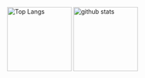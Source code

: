 <img alt="Top Langs" height="150px" src="https://github-readme-stats.vercel.app/api/top-langs/?username=hetaredaimaou&https://github.com/anuraghazra/github-readme-stats" />
<img alt="github stats" height="150px" src="https://github-readme-stats.vercel.app/api?username=hetaredaimaou&show_icons=true&theme=transparent" />